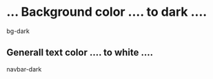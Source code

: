 #  ... Background color .... to dark ....

bg-dark

<nav class="navbar navbar-expand  bg-dark">


# Generall text color .... to white ....

 navbar-dark

 <nav class="navbar navbar-expand navbar-dark bg-dark">
